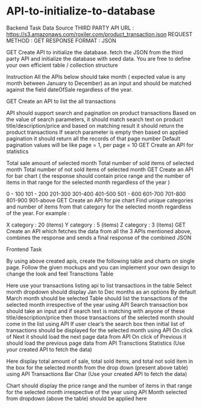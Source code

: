 # API-to-initialize-to-database
Backend Task Data Source THIRD PARTY API URL : https://s3.amazonaws.com/roxiler.com/product_transaction.json REQUEST METHOD : GET RESPONSE FORMAT : JSON

GET Create API to initialize the database. fetch the JSON from the third party API and initialize the database with seed data. You are free to define your own efficient table / collection structure

Instruction All the APIs below should take month ( expected value is any month between January to December) as an input and should be matched against the field dateOfSale regardless of the year.

GET Create an API to list the all transactions

API should support search and pagination on product transactions Based on the value of search parameters, it should match search text on product title/description/price and based on matching result it should return the product transactions If search parameter is empty then based on applied pagination it should return all the records of that page number Default pagination values will be like page = 1, per page = 10 GET Create an API for statistics

Total sale amount of selected month Total number of sold items of selected month Total number of not sold items of selected month GET Create an API for bar chart ( the response should contain price range and the number of items in that range for the selected month regardless of the year )

0 - 100 101 - 200 201-300 301-400 401-500 501 - 600 601-700 701-800 801-900 901-above GET Create an API for pie chart Find unique categories and number of items from that category for the selected month regardless of the year. For example :

X category : 20 (items) Y category : 5 (items) Z category : 3 (items) GET Create an API which fetches the data from all the 3 APIs mentioned above, combines the response and sends a final response of the combined JSON

Frontend Task

By using above created apis, create the following table and charts on single page. Follow the given mockups and you can implement your own design to change the look and feel Transctions Table

Here use your transactions listing api to list transactions in the table Select month dropdown should display Jan to Dec months as an options By default March month should be selected Table should list the transactions of the selected month irrespective of the year using API Search transaction box should take an input and if search text is matching with anyone of these title/description/price then those transactions of the selected month should come in the list using API If user clear’s the search box then initial list of transactions should be displayed for the selected month using API On click of Next it should load the next page data from API On click of Previous it should load the previous page data from API Transctions Statistics (Use your created API to fetch the data)

Here display total amount of sale, total sold items, and total not sold item in the box for the selected month from the drop down (present above table) using API Transactions Bar Char (Use your created API to fetch the data)

Chart should display the price range and the number of items in that range for the selected month irrespective of the year using API Month selected from dropdown (above the table) should be applied here 
